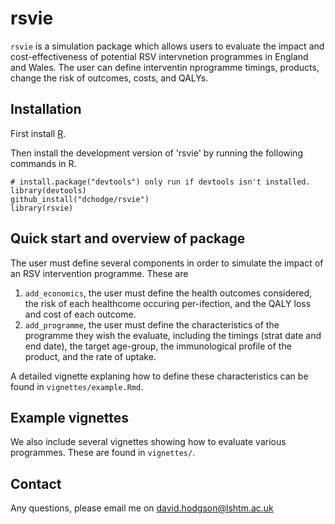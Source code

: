 # rsvie

`rsvie` is a simulation package which allows users to evaluate the impact and cost-effectiveness of potential RSV intervnetion programmes in England and Wales. The user can define interventin nprogramme timings, products, change the risk of outcomes, costs, and QALYs.

## Installation

First install [R](https://cran.r-project.org/).

Then install the development version of 'rsvie' by running the following commands in R.

```
# install.package("devtools") only run if devtools isn't installed.
library(devtools)
github_install("dchodge/rsvie")
library(rsvie)
```

## Quick start and overview of package

The user must define several components in order to simulate the impact of an RSV intervention programme. These are
1. `add_economics`, the user must define the health outcomes considered, the risk of each healthcome occuring per-ifection, and the QALY loss and cost of each outcome.
2. `add_programme`, the user must define the characteristics of the programme they wish the evaluate, including the timings (strat date and end date), the target age-group, the immunological profile of the product, and the rate of uptake. 

A detailed vignette explaning how to define these characteristics can be found in `vignettes/example.Rmd`. 

## Example vignettes

We also include several vignettes showing how to evaluate various programmes. These are found in `vignettes/`.

## Contact

Any questions, please email me on david.hodgson@lshtm.ac.uk